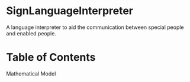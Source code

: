 # SignLanguageInterpreter
 A language interpreter to aid the communication between special people and enabled people.
# Table of Contents
 Mathematical Model
